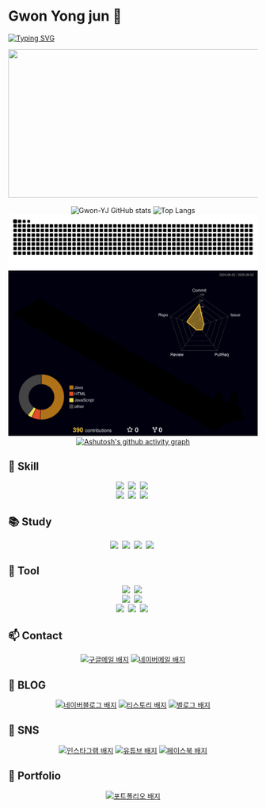 # Gwon Yong jun 👋

<!--
**Gwon-YJ/Gwon-YJ** is a ✨ _special_ ✨ repository because its `README.md` (this file) appears on your GitHub profile.

Here are some ideas to get you started:

- 🔭 I’m currently working on ...
- 🌱 I’m currently learning ...
- 👯 I’m looking to collaborate on ...
- 🤔 I’m looking for help with ...
- 💬 Ask me about ...
- 📫 How to reach me: ...
- 😄 Pronouns: ...
- ⚡ Fun fact: ...
-->

[![Typing SVG](https://readme-typing-svg.demolab.com?font=Black+Han+Sans&size=25&duration=4919&pause=1000&width=435&lines=%EB%B0%B1%EC%97%94%EB%93%9C+%EA%B0%9C%EB%B0%9C%EC%9E%90;%EB%82%98%EB%A7%8C%EC%9D%98+%EA%B8%B8%EC%9D%84+%EA%B1%B8%EC%96%B4%EA%B0%80%EB%A9%B4%EC%84%9C)](https://git.io/typing-svg)

<div align="center">
<a href="https://www.gitanimals.org/en_US?utm_medium=image&utm_source=Gwon-YJ&utm_content=farm">
<img
  src="https://render.gitanimals.org/farms/Gwon-YJ"
  width="600"
  height="300"
/>
</a>
</div>


<div align="center">

![Gwon-YJ GitHub stats](https://github-readme-stats.vercel.app/api?username=Gwon-YJ&show_icons=true&theme=radical)
![Top Langs](https://github-readme-stats.vercel.app/api/top-langs/?username=Gwon-YJ&layout=compact)
![GitHub Contribution Snake](https://raw.githubusercontent.com/Gwon-YJ/Gwon-YJ/output/github-contribution-grid-snake.svg)
![3D 잔디](./profile-3d-contrib/profile-night-rainbow.svg)
[![Ashutosh's github activity graph](https://github-readme-activity-graph.vercel.app/graph?username=Gwon-YJ&theme=dracula)](https://github.com/ashutosh00710/github-readme-activity-graph)
  </div>

## 🚀 Skill

<div align="center">
  <img src="https://img.shields.io/badge/java-00AAEB.svg?&style=for-the-badge&logo=java&logoColor=white">&nbsp
  <img src="https://img.shields.io/badge/html5-E34F26.svg?style=for-the-badge&logo=html5&logoColor=white">&nbsp
  <img src="https://img.shields.io/badge/javascript-F7DF1E.svg?style=for-the-badge&logo=javascript&logoColor=000000">&nbsp

</div>

<div align="center">
  <img src="https://img.shields.io/badge/css3-1572B6.svg?style=for-the-badge&logo=css3&logoColor=white">&nbsp 
  <img src="https://img.shields.io/badge/spring-6DB33F.svg?&style=for-the-badge&logo=spring&logoColor=white">&nbsp
  <img src="https://img.shields.io/badge/mysql-4479A1.svg?&style=for-the-badge&logo=mysql&logoColor=white">&nbsp
</div>

## 📚 Study
<div align="center">
  <img src="https://img.shields.io/badge/java-00AAEB.svg?&style=for-the-badge&logo=java&logoColor=white">&nbsp
  <img src="https://img.shields.io/badge/spring-6DB33F.svg?&style=for-the-badge&logo=spring&logoColor=white">&nbsp
  <img src="https://img.shields.io/badge/git-FE5196.svg?&style=for-the-badge&logo=git&logoColor=white">&nbsp
  <img src="https://img.shields.io/badge/mysql-4479A1.svg?&style=for-the-badge&logo=mysql&logoColor=white">&nbsp
</div>

## 🧰 Tool
<div align="center">
  <img src="https://img.shields.io/badge/notion-000000.svg?&style=for-the-badge&logo=notion&logoColor=white">&nbsp
  <img src="https://img.shields.io/badge/slack-4A154B.svg?&style=for-the-badge&logo=slack&logoColor=white">&nbsp
</div>

<div align="center">
    <img src="https://img.shields.io/badge/intellijidea-3EBBDF.svg?&style=for-the-badge&logo=intellijidea&logoColor=white">&nbsp
    <img src="https://img.shields.io/badge/python-3776AB.svg?style=for-the-badge&logo=python&logoColor=white">&nbsp 
  </div>
  
<div align="center">
  <img src="https://img.shields.io/badge/discord-5865F2.svg?style=for-the-badge&logo=discord&logoColor=white">&nbsp 
  <img src="https://img.shields.io/badge/github-181717.svg?&style=for-the-badge&logo=github&logoColor=white">&nbsp
  <img src="https://img.shields.io/badge/zoom-0B5CFF.svg?&style=for-the-badge&logo=zoom&logoColor=white">&nbsp
</div>

## 📫 Contact
<p align="center">
    <a href="mailto:yoyo91828@gmail.com" target="_blank" rel="noopener noreferrer">
    <img src="https://img.shields.io/badge/gmail-CB2029?style=for-the-badge&logo=gmail&logoColor=white" alt="구글메일 배지" style="max-width: 100%;"></a>    
  <a href="mailto:yoyo99828@naver.com" target="_blank" rel="noopener noreferrer">
    <img src="https://img.shields.io/badge/naver-6DB33F?style=for-the-badge&logo=naver&logoColor=white" alt="네이버메일 배지" style="max-width: 100%;"></a>
</p>

## 🔭 BLOG
<p align="center">
  <a href="https://blog.naver.com/yoyo99828" target="_blank" rel="noopener noreferrer">
    <img src="https://img.shields.io/badge/blog-6DB33F?style=for-the-badge&logo=naver&logoColor=white" alt="네이버블로그 배지" style="max-width: 100%;"></a> 
    <a href="https://gwonyj91.tistory.com/" target="_blank" rel="noopener noreferrer">
    <img src="https://img.shields.io/badge/tistory-000000?style=for-the-badge&logo=tistory&logoColor=white" alt="티스토리 배지" style="max-width: 100%;"></a>
  <a href="https://velog.io/@gwonyj91" target="_blank" rel="noopener noreferrer">
    <img src="https://img.shields.io/badge/velog-7033FD?style=for-the-badge&logo=velog&logoColor=white" alt="벨로그 배지" style="max-width: 100%;"></a>
</p>

## 🦚 SNS
<p align="center">  
  <a href="https://www.instagram.com/gwonyj91" target="_blank" rel="noopener noreferrer">
    <img src="https://img.shields.io/badge/instagram-FF0069?style=for-the-badge&logo=instagram&logoColor=white" alt="인스타그램 배지" style="max-width: 100%;"></a>
  <a href="https://www.youtube.com/@gwonyj91" target="_blank" rel="noopener noreferrer">
    <img src="https://img.shields.io/badge/youtube-FF3333?style=for-the-badge&logo=youtube&logoColor=white" alt="유튜브 배지" style="max-width: 100%;"></a> 
  <a href="https://www.facebook.com/share/1HhoCg7Ffz/?mibextid=wwXIfr" target="_blank" rel="noopener noreferrer">
    <img src="https://img.shields.io/badge/facebook-0866FF?style=for-the-badge&logo=facebook&logoColor=white" alt="페이스북 배지" style="max-width: 100%;"></a> 
  
</p>

## 🍫 Portfolio
<p align="center"> 
  <a href="http://gwonyj91.dothome.co.kr" target="_blank" rel="noopener noreferrer">
    <img src="https://img.shields.io/badge/portfolio-1EBC8F?style=for-the-badge&logo=portfolio&logoColor=white" alt="포트폴리오 배지" style="max-width: 100%;"></a>
</p>
